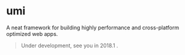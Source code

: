 # umi

A neat framework for building highly performance and cross-platform optimized web apps.

> Under development, see you in 2018.1 .

